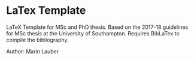 # LaTex Template

LaTeX Template for MSc and PhD thesis. Based on the 2017-18 guidelines for MSc thesis at the University of Southampton.
Requires BibLaTex to compile the bibliography.

Author: Marin Lauber
